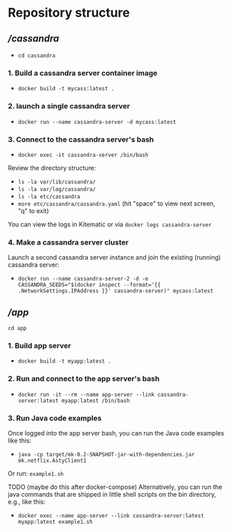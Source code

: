 # Repository structure

## _/cassandra_

- `cd cassandra`

### 1. Build a cassandra server container image

- `docker build -t mycass:latest .`

### 2. launch a single cassandra server

- `docker run --name cassandra-server -d mycass:latest`

### 3. Connect to the cassandra server's bash

- `docker exec -it cassandra-server /bin/bash`

Review the directory structure:
- `ls -la var/lib/cassandra/`
- `ls -la var/log/cassandra/`
- `ls -la etc/cassandra`
- `more etc/cassandra/cassandra.yaml` (hit "space" to view next screen, "q" to exit)

You can view the logs in Kitematic or via `docker logs cassandra-server`

### 4. Make a cassandra server cluster

Launch a second cassandra server instance and join the existing (running) cassandra server:

- `docker run --name cassandra-server-2 -d -e CASSANDRA_SEEDS="$(docker inspect --format='{{ .NetworkSettings.IPAddress }}' cassandra-server)" mycass:latest`

## _/app_

`cd app`

### 1. Build app server

- `docker build -t myapp:latest .`

### 2. Run and connect to the app server's bash

- `docker run -it --rm --name app-server --link cassandra-server:latest myapp:latest /bin/bash`

### 3. Run Java code examples

Once logged into the app server bash, you can run the Java code examples like this:

- `java -cp target/mk-0.2-SNAPSHOT-jar-with-dependencies.jar mk.netflix.AstyClient1`

Or run: `example1.sh`

TODO (maybe do this after docker-compose)
Alternatively, you can run the java commands that are shipped in little shell scripts on the bin directory, e.g., like this:

- `docker exec --name app-server --link cassandra-server:latest myapp:latest example1.sh`
